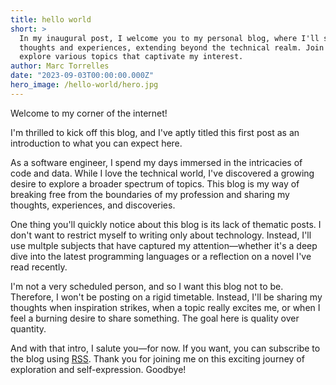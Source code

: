 ```yaml
---
title: hello world
short: >
  In my inaugural post, I welcome you to my personal blog, where I'll share a diverse range of
  thoughts and experiences, extending beyond the technical realm. Join me on this journey as I
  explore various topics that captivate my interest.
author: Marc Torrelles
date: "2023-09-03T00:00:00.000Z"
hero_image: /hello-world/hero.jpg
---
```


Welcome to my corner of the internet!

I'm thrilled to kick off this blog, and I've aptly titled this first post as an introduction to what
you can expect here.

As a software engineer, I spend my days immersed in the intricacies of code and data. While I love
the technical world, I've discovered a growing desire to explore a broader spectrum of topics. This
blog is my way of breaking free from the boundaries of my profession and sharing my thoughts,
experiences, and discoveries.

One thing you'll quickly notice about this blog is its lack of thematic posts. I don't want to
restrict myself to writing only about technology. Instead, I'll use multple subjects that have
captured my attention—whether it's a deep dive into the latest programming languages or a reflection
on a novel I've read recently.

I'm not a very scheduled person, and so I want this blog not to be. Therefore, I won't be posting on
a rigid timetable. Instead, I'll be sharing my thoughts when inspiration strikes, when a topic
really excites me, or when I feel a burning desire to share something. The goal here is quality over
quantity.

And with that intro, I salute you—for now. If you want, you can subscribe to the blog using
[RSS](/rss.xml). Thank you for joining me on this exciting journey of exploration and
self-expression. Goodbye!
